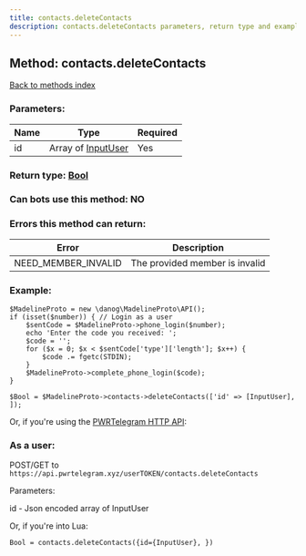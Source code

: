 ```yaml
---
title: contacts.deleteContacts
description: contacts.deleteContacts parameters, return type and example
---
```

## Method: contacts.deleteContacts  
[Back to methods index](index.md)


### Parameters:

| Name     |    Type       | Required |
|----------|---------------|----------|
|id|Array of [InputUser](../types/InputUser.md) | Yes|


### Return type: [Bool](../types/Bool.md)

### Can bots use this method: **NO**


### Errors this method can return:

| Error    | Description   |
|----------|---------------|
|NEED_MEMBER_INVALID|The provided member is invalid|

### Example:


```
$MadelineProto = new \danog\MadelineProto\API();
if (isset($number)) { // Login as a user
    $sentCode = $MadelineProto->phone_login($number);
    echo 'Enter the code you received: ';
    $code = '';
    for ($x = 0; $x < $sentCode['type']['length']; $x++) {
        $code .= fgetc(STDIN);
    }
    $MadelineProto->complete_phone_login($code);
}

$Bool = $MadelineProto->contacts->deleteContacts(['id' => [InputUser], ]);
```

Or, if you're using the [PWRTelegram HTTP API](https://pwrtelegram.xyz):



### As a user:

POST/GET to `https://api.pwrtelegram.xyz/userTOKEN/contacts.deleteContacts`

Parameters:

id - Json encoded  array of InputUser




Or, if you're into Lua:

```
Bool = contacts.deleteContacts({id={InputUser}, })
```

